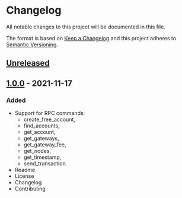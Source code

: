 # Changelog

All notable changes to this project will be documented in this file.

The format is based on [Keep a Changelog](https://keepachangelog.com/en/1.0.0/)
and this project adheres to [Semantic Versioning](https://semver.org/spec/v2.0.0.html).

## [Unreleased]

## [1.0.0] - 2021-11-17
### Added
- Support for RPC commands:
    - create_free_account,
    - find_accounts,
    - get_account,
    - get_gateways,
    - get_gateway_fee,
    - get_nodes,
    - get_timestamp,
    - send_transaction.
- Readme
- License
- Changelog
- Contributing

[Unreleased]: https://github.com/adshares/ads-js-client/compare/v1.0.0...HEAD

[1.0.0]: https://github.com/adshares/ads-js-client/releases/tag/v1.0.0
